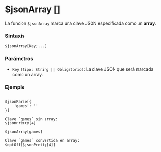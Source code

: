 
# $jsonArray []
La función `$jsonArray` marca una clave JSON especificada como un **array**.  

### **Sintaxis**  
```plaintext
$jsonArray[Key;...]
```

### **Parámetros**  
- `Key` `(Tipo: String || Obligatorio)`: La clave JSON que será marcada como un array.  

### **Ejemplo**  
```plaintext

$jsonParse[{
    'games': ''
}]

Clave `games` sin array:  
$jsonPretty[4]  

$jsonArray[games]  

Clave `games` convertida en array:  
$optOff[$jsonPretty[4]]  
```